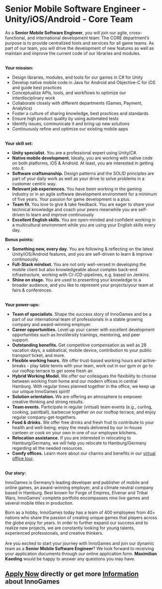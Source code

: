 <h1>Senior Mobile Software Engineer - Unity/iOS/Android - Core Team</h1>
<p><span>As a </span><strong><span>Senior Mobile Software Engineer</span></strong><span>, you will join our agile, cross-functional, and international development team: The CORE department’s purpose is to provide centralized tools and services for all game teams. As part of our team, you will drive the development of new features as well as maintain and improve the current code of our libraries and modules.</span></p><p><strong><br />Your mission:</strong></p><ul><li>Design libraries, modules, and tools for our games in C# for Unity</li><li>Develop native mobile code in Java for Android and Objective-C for iOS and guide best practices</li><li>Conceptualize APIs, tools, and workflows to optimize our interdisciplinary work</li><li>Collaborate closely with different departments (Games, Payment, Analytics)</li><li>Foster a culture of sharing knowledge, best practices and standards</li><li>Ensure high product quality by using automated tests</li><li>Identify issues, communicate it and bring up new solutions</li><li>Continuously refine and optimize our existing mobile apps</li></ul><strong><br />Your skill set:</strong><br /><ul><li><b>Unity specialist.</b> You are a professional expert using Unity/C#.</li><li><b>Native mobile development. </b>Ideally, you are working with native code on both platforms, iOS &amp; Android. At least, you are interested in getting into it.</li><li><b>Software craftsmanship. </b>Design patterns and the SOLID principles are part of your daily work as well as your drive to solve problems in a customer centric way.</li><li><b>Relevant job experiences. </b>You have been working in the gaming industry or in an agile software development environment for a minimum of five years. Your passion for game development is a plus.</li><li><b>Team fit. </b>You love to give &amp; take feedback. You are eager to share your technical knowledge and coach your peers meanwhile you are self-driven to learn and improve continuously</li><li><b>Excellent English skills. </b>You are open-minded and confident working in a multicultural environment while you are using your English skills every day.</li></ul><div><b>Bonus points:</b></div><ul><li><b>Something new, every day.</b> You are following &amp; reflecting on the latest Unity/iOS/Android features, and you are self-driven to learn &amp; improve continuously.</li><li><b>Full-Stack mindset. </b>You are not only well-versed in developing the mobile client but also knowledgeable about complex back-end infrastructure, working with CI-/CD-pipelines, e.g. based on Jenkins.</li><li><b>Shine on stage.</b> You are used to presenting your knowledge to a broader audience, and you like to represent your projects/your team at fairs &amp; conferences.</li></ul><p><strong><br />Your power-ups:<br /></strong></p><ul><li><b>Team of specialists. </b>Shape the success story of InnoGames and be a part of our international team of professionals in a stable growing company and award-winning employer.</li><li><b>Career opportunities.</b> Level up your career with excellent development opportunities such as InnoVersity trainings, mentoring, and peer support.</li><li><b>Outstanding benefits. </b>Get competitive compensation as well as 28 vacation days, a sabbatical, mobile device, contribution to your public transport ticket, and more.</li><li><b>Flexible working hours.</b> We offer trust-based working hours and active-breaks - play table tennis with your team, work out in our gym or go to our rooftop terrace to get some fresh air.</li><li><b>Hybrid Working Model.<span> </span></b>We offer our colleagues the flexibility to choose between working from home and our modern offices in central Hamburg. With regular times planned together in the office, we keep up our unique InnoGames spirit!</li><li><b>Solution orientation. </b>We are offering an atmosphere to empower creative thinking and strong results.</li><li><b>Team events.</b> Participate in regular (virtual) team events (e.g., curling, cooking, paintball), barbecue together on our rooftop terrace, and enjoy regular company-get-togethers.</li><li><b>Food &amp; drinks.</b> We offer free drinks and fresh fruit to contribute to your health and well-being; enjoy the meals delivered by our in-house canteen or cook on your own in one of our employee kitchens.</li><li><b>Relocation assistance.</b> If you are interested in relocating to Hamburg/Germany, we will help you relocate to Hamburg/Germany regarding all the needed resources.</li><li><b>Comfy offices.</b> Learn more about our charms and benefits in our <a target="_blank" href="https://www.youtube.com/watch?v=yZR6GlDxRag&amp;feature=youtu.be">virtual office tour</a>.</li></ul><strong><br />Our story:</strong><br /><p>InnoGames is Germany’s leading developer and publisher of mobile and online games, an award-winning employer, and a climate neutral company based in Hamburg. Best known for Forge of Empires, Elvenar and Tribal Wars, InnoGames’ complete portfolio encompasses nine live games and several mobile titles in production.</p><p>Born as a hobby, InnoGames today has a team of 400 employees from 40+ nations who share the passion of creating unique games that players across the globe enjoy for years. In order to further expand our success and to realize new projects, we are constantly looking for young talents, experienced professionals, and creative thinkers.<span><br /><br /></span><span></span><span>Are you excited to start your journey with InnoGames and join our dynamic team as a </span><b>Senior Mobile Software Engineer</b><span>? </span><span>We look forward to receiving your application documents through our online application form. </span><b>Maximilian Kaeding</b><span> would be happy to answer any questions you may have.</span></p>

<h2><a href="https://jobs.jobvite.com/careers/innogames/job/oeg6hfwB/apply?__jvst=Job+Board&__jvsd=github_jobs_repo">Apply Now</a> directly or get more <a href="https://www.innogames.com/career/detail/job/senior-mobile-software-engineer-unity-ios-android-core-team/?s=github_jobs_repo">Information</a> about InnoGames</h2>